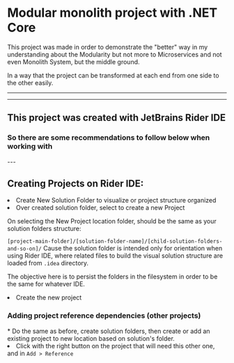 <h1>Modular monolith project with .NET Core</h1>
<p>This project was made in order to demonstrate the "better" way in my understanding about the Modularity but
not more to Microservices and not even Monolith System, but the middle ground.

In a way that the project can be transformed at each end from one side to the other easily.</p>


---

---
<h2>This project was created with JetBrains Rider IDE</h2> 
<h3>So there are some recommendations to follow below when working with</h3>
---
<h2>Creating Projects on Rider IDE:</h2>
    <li>Create New Solution Folder to visualize or project structure organized</li>
    <li>Over created solution folder, select to create a new Project</li>
    <p>On selecting the New Project location folder, should be the same as your solution folders structure:</p>
        <code>[project-main-folder]/[solution-folder-name]/[child-solution-folders-and-so-on]/</code>
    Cause the solution folder is intended only for orientation when using Rider IDE, where related files to build
the visual solution structure are loaded from <code>.idea</code> directory.

The objective here is to persist the folders in the filesystem in order to be the same for whatever IDE.
  <li>Create the new project</li>
<h3>Adding project reference dependencies (other projects)</h3>
* Do the same as before, create solution folders, then create or add an existing project to new location based on
solution's folder.
    <li>Click with the right button on the project that will need this other one, and in <code>Add > Reference</code></li>